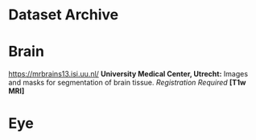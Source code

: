# Dataset Archive

# Brain

https://mrbrains13.isi.uu.nl/ **University Medical Center, Utrecht:** Images and masks for segmentation of brain tissue. *Registration Required* **[T1w MRI]**

# Eye
